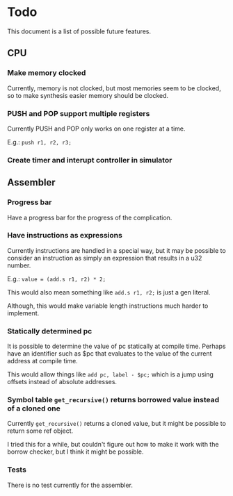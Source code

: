 # Todo

This document is a list of possible future features.

## CPU

### Make memory clocked

Currently, memory is not clocked, but most memories seem to be clocked, so to make synthesis easier memory should be clocked.

### PUSH and POP support multiple registers

Currently PUSH and POP only works on one register at a time.

E.g.: `push r1, r2, r3;`

### Create timer and interupt controller in simulator

## Assembler

### Progress bar

Have a progress bar for the progress of the complication.

### Have instructions as expressions

Currently instructions are handled in a special way, but it may be possible to consider an instruction as simply an expression that results in a u32 number.

E.g.: `value = (add.s r1, r2) * 2;`

This would also mean something like `add.s r1, r2;` is just a gen literal.

Although, this would make variable length instructions much harder to implement.

### Statically determined pc

It is possible to determine the value of pc statically at compile time. Perhaps have an identifier such as $pc that evaluates to the value of the current address at compile time.

This would allow things like `add pc, label - $pc;` which is a jump using offsets instead of absolute addresses.

### Symbol table `get_recursive()` returns borrowed value instead of a cloned one

Currently `get_recursive()` returns a cloned value, but it might be possible to return some ref object.

I tried this for a while, but couldn't figure out how to make it work with the borrow checker, but I think it might be possible.

### Tests

There is no test currently for the assembler.
